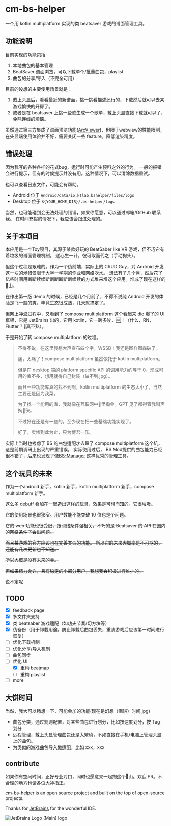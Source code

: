 # cm-bs-helper

一个用 kotlin multiplatform 实现的类 beatsaver 游戏的谱面管理工具。
## 功能说明
目前实现的功能包括
1. 本地曲包的基本管理
2. BeatSaver 谱面浏览，可以下载单个/批量曲包，playlist
3. 曲包的分享/导入（不完全可用）

目前的设想的主要使用场景就是：
1. 戴上头显后，看看最近的新谱面，挑一挑看描述还行的，下载然后就可以去某游戏愉快的开房了。
2. 或者是在 beatsaver 上挑一些歌生成一个歌单，戴上头显直接下载就可以了，免除连线的烦恼。

虽然通过第三方集成了谱面预览功能([ArcViewer](https://github.com/AllPoland/ArcViewer))，但限于webview的性能限制，在头显端使用体验并不好，需要关闭一些 feature。降低渲染精度。

## 错误处理

因为我写的各种各样的花式bug，运行时可能产生预料之外的行为。
一般的报错会进行提示，但有的时候提示并没有用。这种情况下，可以清除数据重试。

也可以查看日志文件，可能会有帮助。
- Android 位于 `Android/data/io.ktlab.bshelper/files/logs`
- Desktop 位于 `${YOUR_HOME_DIR}/.bs-helper/logs`

当然，也可能碰到会无法处理的错误，如果你愿意，可以通过邮箱/GitHub 联系我。 在时间充裕的情况下，我应该会跟进处理的。


## 关于本项目
本应用是一个Toy项目，其源于某款好玩的 BeatSaber like VR 游戏，但不巧它有着垃圾的谱面管理机制。 遂心生一计，彼可取而代之（手动狗头）。

但这个过程是艰难的。作为一个伪前端，实际上的 CRUD Guy，对 Android 开发这一块的涉猎仅限于大学一学期的作业和网络吹水。
想法有了几个月，然后花了亿些时间用断断续续断断断断断断续续的方式堆来堆这个应用。堆成了现在这样的💩山。

在作出第一版 demo 的时候，已经是几个月前了，不得不说纯 Android 开发的体验是飞一般的爽，毕竟生态很成熟，几天就搞定了。

但网上冲浪过程中，又看到了 compose multiplatform 这个看起来 dio 爆了的 UI 框架，它是 JetBrains 出的，它用 kotlin，它一跨多诶，🆒！（什么，RN，Flutter？🥹真不熟）。

于是开始了转 compose multiplatform 的过程。

> 不得不说，在这里我想大声宣布四个字，WSSB！我还是图样图森破了。
> 
> 痛，太痛了！compose multiplatform 虽然依托于 kotlin multiplatform。
> 
> 但是在 desktop 端的 platform specific API 的调用能力约等于 0，现成可用的库不多，想用就得自己封装（做不到.jpg）。
> 
> 而且一些功能库真的找不到啊，kotlin multiplatform 的生态太小了，当然主要还是因为我菜。
> 
> 为了找一个能用的库，我就像在互联网中💩里掏金。GPT 见了都得管我叫声掏💩侠。
> 
> 不过好在还是有一些的，至少现在把一些基础功能实现了。
> 
> 好了，卖惨到此为止，只为博君一乐。

实际上当时也考虑了 BS 的曲包适配才去踩了 compose multiplatform 这个坑，这是前期调研上出现的严重错误。
实际使用过后， BS Mod提供的曲包能力已经很不错了，后来也发现了像[BS-Manager](https://github.com/Zagrios/bs-manager) 这样优秀的管理工具。


## 这个玩具的未来
作为一个android 新手，kotlin 新手，kotlin multiplatform 新手，compose multiplatform 新手。

这么多 debuff 叠加在一起造出这样的玩具，效果是可想而知的。它很垃圾。

它的使用场景也很狭窄。用户数能不能突破 10 位也是个问题。

~~它的 web 功能也很受限，跟网络条件强相关，不巧的是 Beatsaver 的 API 在国内的网络条件下会出问题。~~

~~而且某游戏的官方应该也在完善类似的功能。 所以它的未来大概率是不可期的，还能有几次更新也不知道。~~

~~所以大概是没有未来的😢。~~

~~但如果精力允许，且有稳定的小部分用户，我想我会积极进行维护的。~~

说不定呢

## TODO
- [x] feedback page
- [x] 多文件夹支持
- [x] 类 beatsaber 游戏适配（如功夫节奏/切方块等）
- [x] 伪备份（用于卸载用途，防止卸载后曲包丢失，重装游戏后应该第一时间进行恢复）
- [ ] 优化下载机制
- [ ] 优化分享/导入机制
- [ ] 曲包同步
- [ ] 优化 UI
  - [x] 重构 beatmap
  - [ ] 重构 playlist
- [ ] more

## 大饼时间
当然，我大可以畅想一下，可能会加的功能(现在是幻想（画饼）时间.jpg)
- 曲包分类，通过规则配置，对某些曲包进行划分，比如按速度划分，按 Tag 划分
- 远程管理，戴上头显管理曲包还是太繁琐，不如直接在手机/电脑上管理头显上的曲包。
- 为类似的游戏曲包导入做适配，比如 xxx，xxx

## contribute
如果你有空闲时间，正好专业对口，同时也愿意来一起掏这个💩山。欢迎 PR。不合理的地方也请各位大神指正。

cm-bs-helper is an open source project and built on the top of open-source projects. 

Thanks for [JetBrains](https://www.jetbrains.com/?from=cm-bs-helper) for the wonderful IDE.

![JetBrains Logo (Main) logo](https://resources.jetbrains.com/storage/products/company/brand/logos/jb_beam.svg)
